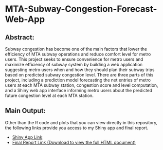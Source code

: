 # MTA-Subway-Congestion-Forecast-Web-App

## Abstract:
Subway congestion has become one of the main factors that lower the efficiency of MTA subway operations and reduce comfort level for metro users. This project seeks to ensure convenience for metro users and maximize efficiency of subway system by building a web application suggesting metro users when and how they should plan their subway trips based on predicted subway congestion level. There are three parts of this project, including a prediction model forecasting the net entries of metro users at each MTA subway station, congestion score and level computation, and a Shiny web app interface informing metro users about the predicted future congestion level at each MTA station.  

## Main Output:
Other than the R code and plots that you can view directly in this repository, the following links provide you access to my Shiny app and final report.

- [Shiny App Link](https://yinuoyin.shinyapps.io/shinyapp/)
- [Final Report Link (Download to view the full HTML document)](https://drive.google.com/drive/folders/1SuIVuVjL5wMKirdySHLeulbQ-H-Bc49D?usp=sharing)  

